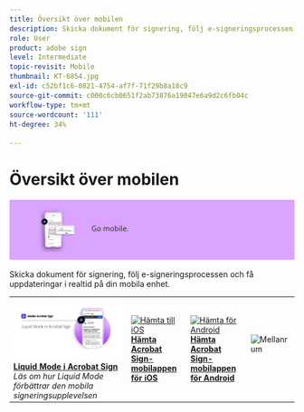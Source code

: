 ```yaml
---
title: Översikt över mobilen
description: Skicka dokument för signering, följ e-signeringsprocessen och få uppdateringar i realtid på din mobila enhet
role: User
product: adobe sign
level: Intermediate
topic-revisit: Mobile
thumbnail: KT-6854.jpg
exl-id: c52bf1c6-0821-4754-af7f-71f29b8a18c9
source-git-commit: c000c6cb0651f2ab73876a19047e6a9d2c6fb04c
workflow-type: tm+mt
source-wordcount: '111'
ht-degree: 34%

---
```


# Översikt över mobilen

![Sign Mobile Image](../assets/Hero-Mobile.png)

Skicka dokument för signering, följ e-signeringsprocessen och få uppdateringar i realtid på din mobila enhet.

<table style="table-layout:fixed">
<tr>
  <td>
    <a href="liquidmode.md">
      <img alt="Liquid Mode i Acrobat Sign" src="assets/liquidmode.png" />
    </a>
    <div>
    <a href="liquidmode.md"><strong>Liquid Mode i Acrobat Sign</strong></a>
    </div>
    <em>Läs om hur Liquid Mode förbättrar den mobila signeringsupplevelsen</em>
    <br>
  </td>
  <td>
    <a href="https://itunes.apple.com/se/app/adobe-sign/id481082197?mt=8" target="_blank">
      <img alt="Hämta till iOS" src="assets/Mobile_iOS.png" />
    </a>
    <div>
    <a href="https://itunes.apple.com/se/app/adobe-sign/id481082197?mt=8" target="_blank"><strong>Hämta Acrobat Sign-mobilappen för iOS</strong></a>
    <br>
  </td>
  <td>
    <a href="https://play.google.com/store/apps/details?id=com.adobe.echosign&amp;hl=sv" target="_blank">
      <img alt="Hämta för Android" src="assets/Mobile_Android.png" />
    </a>
    <div>
    <a href="https://play.google.com/store/apps/details?id=com.adobe.echosign&amp;hl=sv" target="_blank"><strong>Hämta Acrobat Sign-mobilappen för Android</strong></a>
    <br>
  </td>
  <td>
    <img alt="Mellanrum" src="../assets/Whitespacer.png" />
    <div>
    <br>
  </td>
</tr>
</table>

